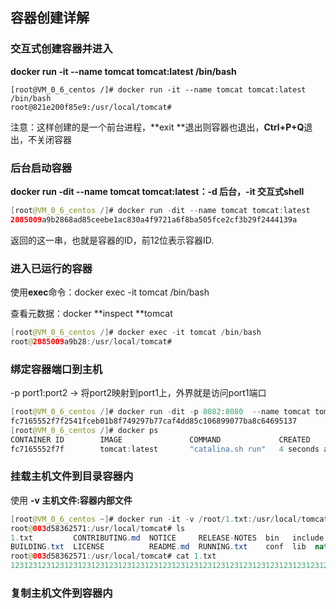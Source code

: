 ## 容器创建详解

### 交互式创建容器并进入

**docker run -it --name tomcat tomcat:latest /bin/bash**

```
[root@VM_0_6_centos /]# docker run -it --name tomcat tomcat:latest /bin/bash
root@821e200f85e9:/usr/local/tomcat#
```

注意：这样创建的是一个前台进程，**exit **退出则容器也退出，**Ctrl+P+Q**退出，不关闭容器

### 后台启动容器

**docker run -dit --name tomcat tomcat:latest：-d 后台，-it 交互式shell**

```java
[root@VM_0_6_centos /]# docker run -dit --name tomcat tomcat:latest 
2085009a9b2868ad85ceebe1ac830a4f9721a6f8ba505fce2cf3b29f2444139a
```

返回的这一串，也就是容器的ID，前12位表示容器ID.

### 进入已运行的容器

使用**exec**命令：docker exec -it tomcat /bin/bash

查看元数据：docker **inspect **tomcat

```java
[root@VM_0_6_centos /]# docker exec -it tomcat /bin/bash
root@2085009a9b28:/usr/local/tomcat#
```

### 绑定容器端口到主机

-p port1:port2 -&gt; 将port2映射到port1上，外界就是访问port1端口

```java
[root@VM_0_6_centos /]# docker run -dit -p 8082:8080  --name tomcat tomcat:latest 
fc7165552f7f2541fceb01b8f749297b77caf4dd85c106899077ba8c64695137
[root@VM_0_6_centos /]# docker ps
CONTAINER ID        IMAGE               COMMAND             CREATED             STATUS              PORTS                    NAMES
fc7165552f7f        tomcat:latest       "catalina.sh run"   4 seconds ago       Up 2 seconds        0.0.0.0:8082->8080/tcp   tomcat
```

### 挂载主机文件到目录容器内

使用 **-v 主机文件:容器内部文件**

```java
[root@VM_0_6_centos ~]# docker run -it -v /root/1.txt:/usr/local/tomcat/1.txt --name tomcat tomcat:latest /bin/bash
root@003d58362571:/usr/local/tomcat# ls
1.txt	      CONTRIBUTING.md  NOTICE	  RELEASE-NOTES  bin   include	logs		temp	 work
BUILDING.txt  LICENSE	       README.md  RUNNING.txt	 conf  lib	native-jni-lib	webapps
root@003d58362571:/usr/local/tomcat# cat 1.txt 
123123123123123123123123123123123123123123123123123123123123123123123123123123123123123123123123123123123123123123123123123123123123123123123123123123123123123123123123123123123123123123123123123123123123123123123123123123123123123123123123123123123123123123123123123123123123123123123123123123123123123123123123123123123123123123123123123123123123123123123123123123123
```

### 复制主机文件到容器内





